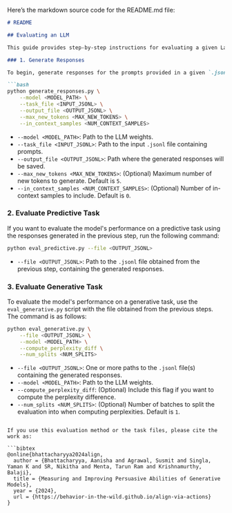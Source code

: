 Here’s the markdown source code for the README.md file:

```markdown
# README

## Evaluating an LLM

This guide provides step-by-step instructions for evaluating a given Large Language Model (LLM) using specified LLM weights or a model name.

### 1. Generate Responses

To begin, generate responses for the prompts provided in a given `.jsonl` file. Ensure that the LLM is properly loaded using the specified model path.

```bash
python generate_responses.py \
    --model <MODEL_PATH> \
    --task_file <INPUT_JSONL> \
    --output_file <OUTPUT_JSONL> \
    --max_new_tokens <MAX_NEW_TOKENS> \
    --in_context_samples <NUM_CONTEXT_SAMPLES>
```

- `--model <MODEL_PATH>`: Path to the LLM weights.
- `--task_file <INPUT_JSONL>`: Path to the input `.jsonl` file containing prompts.
- `--output_file <OUTPUT_JSONL>`: Path where the generated responses will be saved.
- `--max_new_tokens <MAX_NEW_TOKENS>`: (Optional) Maximum number of new tokens to generate. Default is `5`.
- `--in_context_samples <NUM_CONTEXT_SAMPLES>`: (Optional) Number of in-context samples to include. Default is `0`.

### 2. Evaluate Predictive Task

If you want to evaluate the model's performance on a predictive task using the responses generated in the previous step, run the following command:

```bash
python eval_predictive.py --file <OUTPUT_JSONL>
```

- `--file <OUTPUT_JSONL>`: Path to the `.jsonl` file obtained from the previous step, containing the generated responses.

### 3. Evaluate Generative Task

To evaluate the model's performance on a generative task, use the `eval_generative.py` script with the file obtained from the previous steps. The command is as follows:

```bash
python eval_generative.py \
    --file <OUTPUT_JSONL> \
    --model <MODEL_PATH> \
    --compute_perplexity_diff \
    --num_splits <NUM_SPLITS>
```

- `--file <OUTPUT_JSONL>`: One or more paths to the `.jsonl` file(s) containing the generated responses.
- `--model <MODEL_PATH>`: Path to the LLM weights.
- `--compute_perplexity_diff`: (Optional) Include this flag if you want to compute the perplexity difference.
- `--num_splits <NUM_SPLITS>`: (Optional) Number of batches to split the evaluation into when computing perplexities. Default is `1`.
```

If you use this evaluation method or the task files, please cite the work as:

```bibtex
@online{bhattacharyya2024align,
  author = {Bhattacharyya, Aanisha and Agrawal, Susmit and Singla, Yaman K and SR, Nikitha and Menta, Tarun Ram and Krishnamurthy, Balaji},
  title = {Measuring and Improving Persuasive Abilities of Generative Models},
  year = {2024},
  url = {https://behavior-in-the-wild.github.io/align-via-actions}
}
```

